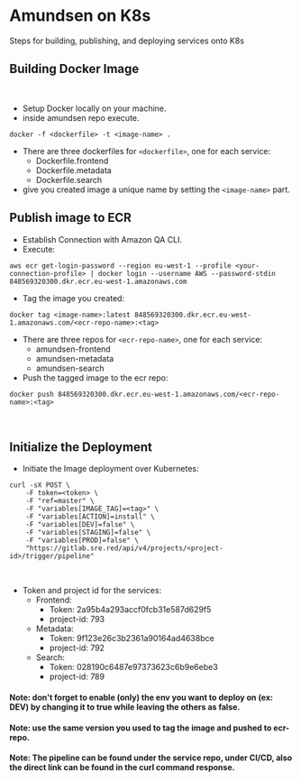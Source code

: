 # Amundsen on K8s
Steps for building, publishing, and deploying services onto K8s
​
## Building Docker Image
​
- Setup Docker locally on your machine.
- inside amundsen repo execute.
```
docker -f <dockerfile> -t <image-name> .
```
- There are three dockerfiles for `<dockerfile>`, one for each service:
    - Dockerfile.frontend
    - Dockerfile.metadata
    - Dockerfile.search
- give you created image a unique name by setting the `<image-name>` part.
​
## Publish image to ECR
- Establish Connection with Amazon QA CLI.
- Execute:
```
aws ecr get-login-password --region eu-west-1 --profile <your-connection-profile> | docker login --username AWS --password-stdin 848569320300.dkr.ecr.eu-west-1.amazonaws.com
```
- Tag the image you created:
```
docker tag <image-name>:latest 848569320300.dkr.ecr.eu-west-1.amazonaws.com/<ecr-repo-name>:<tag>
```
- There are three repos for `<ecr-repo-name>`, one for each service:
    - amundsen-frontend
    - amundsen-metadata
    - amundsen-search
​
- Push the tagged image to the ecr repo:
```
docker push 848569320300.dkr.ecr.eu-west-1.amazonaws.com/<ecr-repo-name>:<tag>
```
​
## Initialize the Deployment 
- Initiate  the Image deployment over Kubernetes:
```
curl -sX POST \
    -F token=<token> \
    -F "ref=master" \
    -F "variables[IMAGE_TAG]=<tag>" \
    -F "variables[ACTION]=install" \
    -F "variables[DEV]=false" \
    -F "variables[STAGING]=false" \
    -F "variables[PROD]=false" \
    "https://gitlab.sre.red/api/v4/projects/<project-id>/trigger/pipeline"
```
​
- Token and project id for the services:
    - Frontend:
        - Token: 2a95b4a293accf0fcb31e587d629f5
        - project-id: 793
    - Metadata:
        - Token: 9f123e26c3b2361a90164ad4638bce
        - project-id: 792
    - Search:
        - Token: 028190c6487e97373623c6b9e6ebe3
        - project-id: 789
​
​
#### Note: don't forget  to enable (only) the env you want to deploy on (ex: DEV) by changing it to true while leaving the others as false.
#### Note: use the same version you used to tag the image and pushed to ecr-repo.
#### Note: The pipeline can be found under the service repo, under CI/CD, also the direct link can be found in the curl command response.


